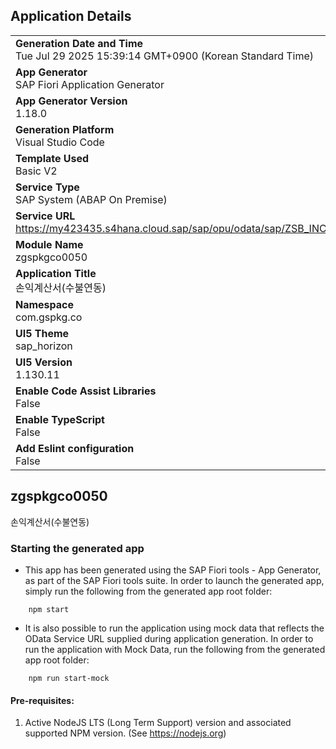 ## Application Details
|               |
| ------------- |
|**Generation Date and Time**<br>Tue Jul 29 2025 15:39:14 GMT+0900 (Korean Standard Time)|
|**App Generator**<br>SAP Fiori Application Generator|
|**App Generator Version**<br>1.18.0|
|**Generation Platform**<br>Visual Studio Code|
|**Template Used**<br>Basic V2|
|**Service Type**<br>SAP System (ABAP On Premise)|
|**Service URL**<br>https://my423435.s4hana.cloud.sap/sap/opu/odata/sap/ZSB_INCOMESTATEMENT_UI_O2|
|**Module Name**<br>zgspkgco0050|
|**Application Title**<br>손익계산서(수불연동)|
|**Namespace**<br>com.gspkg.co|
|**UI5 Theme**<br>sap_horizon|
|**UI5 Version**<br>1.130.11|
|**Enable Code Assist Libraries**<br>False|
|**Enable TypeScript**<br>False|
|**Add Eslint configuration**<br>False|

## zgspkgco0050

손익계산서(수불연동)

### Starting the generated app

-   This app has been generated using the SAP Fiori tools - App Generator, as part of the SAP Fiori tools suite.  In order to launch the generated app, simply run the following from the generated app root folder:

```
    npm start
```

- It is also possible to run the application using mock data that reflects the OData Service URL supplied during application generation.  In order to run the application with Mock Data, run the following from the generated app root folder:

```
    npm run start-mock
```

#### Pre-requisites:

1. Active NodeJS LTS (Long Term Support) version and associated supported NPM version.  (See https://nodejs.org)


